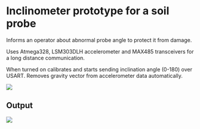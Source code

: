 # Inclinometer prototype for a soil probe

Informs an operator about abnormal probe angle to protect it from damage.

Uses Atmega328, LSM303DLH accelerometer and MAX485 transceivers for a long distance communication.

When turned on calibrates and starts sending inclination angle (0-180) over USART. Removes gravity vector from accelerometer data automatically.

![](https://mrtcode.github.io/inclinometer/diagram.png)

## Output

![](https://mrtcode.github.io/inclinometer/terminal.png)